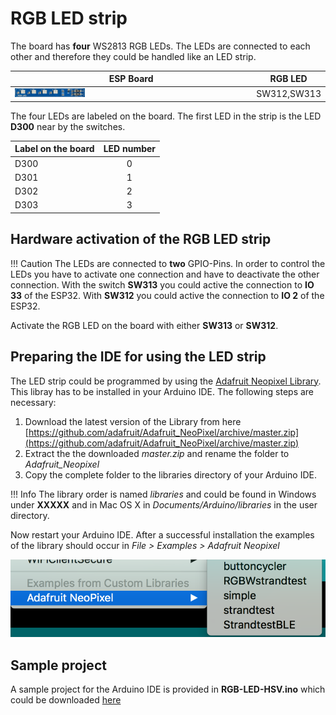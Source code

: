 # RGB LED strip

The board has **four** WS2813 RGB LEDs. The LEDs are connected to each other and therefore they could be handled like an LED strip.

ESP Board | RGB LED
--- | ---
<img src="/images/esp32/block_rgb_led.png"  width="30%"> | SW312,SW313

The four LEDs are labeled on the board. The first LED in the strip is the LED **D300** near by the switches.

|Label on the board|LED number|
|------------------|:----------:|
|D300|0|
|D301|1|
|D302|2|
|D303|3|

## Hardware activation of the RGB LED strip

!!! Caution
    The LEDs are connected to **two** GPIO-Pins. In order to control the LEDs you have to activate one connection and have to deactivate the other connection. With the switch **SW313** you could active the connection to **IO 33** of the ESP32. With **SW312** you could active the connection to **IO 2** of the ESP32.

Activate the RGB LED on the board with either **SW313** or **SW312**.

## Preparing the IDE for using the LED strip

The LED strip could be programmed by using the [Adafruit Neopixel Library](https://github.com/adafruit/Adafruit_NeoPixel). This libray has to be installed in your Arduino IDE. The following steps are necessary:

1. Download the latest version of the Library from here [https://github.com/adafruit/Adafruit_NeoPixel/archive/master.zip](https://github.com/adafruit/Adafruit_NeoPixel/archive/master.zip)
2. Extract the the downloaded *master.zip* and rename the folder to *Adafruit_Neopixel*
3. Copy the complete folder to the libraries directory of your Arduino IDE.

!!! Info
    The library order is named *libraries* and could be found in Windows under **XXXXX** and in Mac OS X in *Documents/Arduino/libraries* in the user directory.

Now restart your Arduino IDE.
After a successful installation the examples of the library should occur in *File > Examples > Adafruit Neopixel*

![Examples from the Neopixel libray](../../images/esp32/neopixel_1.png)

## Sample project

A sample project for the Arduino IDE is provided in **RGB-LED-HSV.ino** which could be downloaded [here](../../source/esp32/rgb-led/RGB-LED-HSV.ino)
